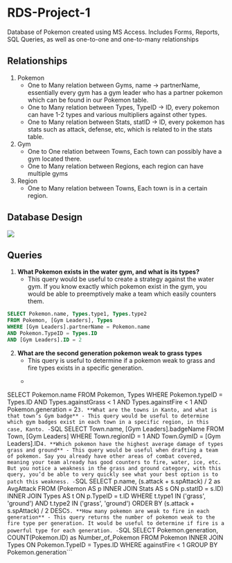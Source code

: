 # RDS-Project-1
Database of Pokemon created using MS Access. Includes Forms, Reports, SQL Queries, as well as one-to-one and one-to-many relationships
## Relationships
 1. Pokemon
	 -   One to Many relation between Gyms, name -> partnerName, essentially every gym has a gym leader who has a partner pokemon which can be found in our Pokemon table.
    - One to Many relation between Types, TypeID -> ID, every pokemon can have 1-2 types and various multipliers against other types.
    - One to Many relation between Stats, statID -> ID, every pokemon has stats such as attack, defense, etc, which is related to in the stats table.
 2. Gym
	- One to One relation between Towns, Each town can possibly have a gym located there.
	- One to Many relation between Regions, each region can have multiple gyms
 3. Region
	- One to Many relation between Towns, Each town is in a certain region.
## Database Design
**![](https://lh5.googleusercontent.com/c3N8IXZK4cWBOdONyriRQgmvvqEBZnTC9_WXQ1XHrKgNd-OnkhTgK8-EIhUEN7bkB0cjr6yarWq1o6la4xwwuHF7ZJBR4qJbIVyR9_Vkgqy9oLW5b_FOM37m2w8wIYY2t14ISfl0OD4)**
## Queries
 1. **What Pokemon exists in the water gym, and what is its types?**
	 - This query would be useful to create a strategy against the water gym. If you know exactly which pokemon exist in the gym, you would be able to preemptively make a team which easily counters them.
```SQL
SELECT Pokemon.name, Types.type1, Types.type2
FROM Pokemon, [Gym Leaders], Types
WHERE [Gym Leaders].partnerName = Pokemon.name
AND Pokemon.TypeID = Types.ID
AND [Gym Leaders].ID = 2
```
2. **What are the second generation pokemon weak to grass types**
	- This query is useful to determine if a pokemon weak to grass and fire types exists in a specific generation.
	- ```SQL
SELECT Pokemon.name
FROM Pokemon, Types
WHERE Pokemon.typeID = Types.ID
AND Types.againstGrass < 1
AND Types.againstFire < 1
AND Pokemon.generation = 2```
3. **What are the towns in Kanto, and what is that town’s Gym badge**
	- This query would be useful to determine which gym badges exist in each town in a specific region, in this case, Kanto.
	- ```SQL
SELECT Town.name, [Gym Leaders].badgeName
FROM Town, [Gym Leaders]
WHERE Town.regionID = 1
AND Town.GymID = [Gym Leaders].ID```
4. **Which pokemon have the highest average damage of types grass and ground**
	- This query would be useful when drafting a team of pokemon. Say you already have other areas of combat covered, meaning your team already has good counters to fire, water, ice, etc. But you notice a weakness in the grass and ground category, with this query, you’d be able to very quickly see what your best option is to patch this weakness.
	- ```SQL
SELECT p.name, (s.attack + s.spAttack) / 2 as AvgAttack
FROM (Pokemon AS p
INNER JOIN Stats AS s ON p.statID = s.ID)
INNER JOIN Types AS t ON p.TypeID = t.ID
WHERE t.type1 IN ('grass', 'ground')
AND t.type2 IN ('grass', 'ground')
ORDER BY (s.attack + s.spAttack) / 2 DESC```
5. **How many pokemon are weak to fire in each generation**
	- This query returns the number of pokemon weak to the fire type per generation. It would be useful to determine if fire is a powerful type for each generation.
	- ```SQL
SELECT Pokemon.generation, COUNT(Pokemon.ID) as Number_of_Pokemon
FROM Pokemon
INNER JOIN Types ON Pokemon.TypeID = Types.ID
WHERE againstFire < 1
GROUP BY Pokemon.generation```
